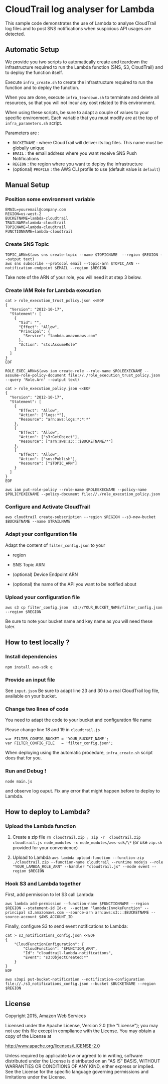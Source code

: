 # CloudTrail log analyser for Lambda

This sample code demonstrates the use of Lambda to analyse CloudTrail log files and to post SNS notifications when suspicious API usages are detected.

## Automatic Setup

We provide you two scripts to automatically create and teardown the infrastructure required to run the Lambda function (SNS, S3, CloudTrail) and to deploy the function itself.

Execute ```infra_create.sh``` to create the infrastructure required to run the function and to deploy the function.

When you are done, execute ```infra_teardown.sh``` to terminate and delete all resources, so that you will not incur any cost related to this environment.

When using these scripts, be sure to adapt a couple of values to your specific environment.
Each variable that you must modify are at the top of ```infra_parameters.sh``` script.

Parameters are :

- ```BUCKETNAME``` : where CloudTrail will deliver its log files.  This name must be globally unique
- ```EMAIL``` : the email address where you want receive SNS Push Notifications
- ```REGION``` : the region where you want to deploy the infrastructure
- (optional) ```PROFILE``` : the AWS CLI profile to use (default value is ```default```)


## Manual Setup

### Position some environment variable

```
EMAIL=youremail@company.com
REGION=us-west-2
BUCKETNAME=lambda-cloudtrail
TRAILNAME=lambda-cloudtrail
TOPICNAME=lambda-cloudtrail
FUNCTIONNAME=lambda-cloudtrail
```

### Create SNS Topic

```
TOPIC_ARN=$(aws sns create-topic --name $TOPICNAME  --region $REGION --output text)
aws sns subscribe --protocol email --topic-arn $TOPIC_ARN --notification-endpoint $EMAIL --region $REGION
```

Take note of the ARN of your role, you will need it at step 3 below.

### Create IAM Role for Lambda execution

```
cat > role_execution_trust_policy.json <<EOF
{
  "Version": "2012-10-17",
  "Statement": [
    {
      "Sid": "",
      "Effect": "Allow",
      "Principal": {
        "Service": "lambda.amazonaws.com"
      },
      "Action": "sts:AssumeRole"
    }
  ]
}
EOF

ROLE_EXEC_ARN=$(aws iam create-role --role-name $ROLEEXECNAME --assume-role-policy-document file://./role_execution_trust_policy.json --query 'Role.Arn' --output text)

cat > role_execution_policy.json <<EOF
{
  "Version": "2012-10-17",
  "Statement": [
    {
      "Effect": "Allow",
      "Action": ["logs:*"],
      "Resource": "arn:aws:logs:*:*:*"
    },
    {
      "Effect": "Allow",
      "Action": ["s3:GetObject"],
      "Resource": ["arn:aws:s3:::$BUCKETNAME/*"]
    },
    {
      "Effect": "Allow",
      "Action": ["sns:Publish"],
      "Resource": ["$TOPIC_ARN"]
    }
  ]
}
EOF

aws iam put-role-policy --role-name $ROLEEXECNAME --policy-name $POLICYEXECNAME --policy-document file://./role_execution_policy.json
```

### Configure and Activate CloudTrail

```
aws cloudtrail create-subscription --region $REGION --s3-new-bucket $BUCKETNAME --name $TRAILNAME
```

### Adapt your configuration file

Adapt the content of ```filter_config.json``` to your

- region

- SNS Topic ARN

- (optional) Device Endpoint ARN

- (optional) the name of the API you want to be notified about


### Upload your configuration file

```aws s3 cp filter_config.json  s3://YOUR_BUCKET_NAME/filter_config.json --region $REGION```

Be sure to note your bucket name and key name as you will need these later.

## How to test locally ?

### Install dependencies

```npm install aws-sdk q```

### Provide an input file

See ```input.json```
Be sure to adapt line 23 and 30 to a real CloudTrail log file, available on your bucket.

### Change two lines of code

You need to adapt the code to your bucket and configuration file name

Please change line 18 and 19 in ```cloudtrail.js```

```
var FILTER_CONFIG_BUCKET = 'YOUR_BUCKET_NAME';
var FILTER_CONFIG_FILE   = 'filter_config.json';
```
When deploying using the automatic procedure, ```infra_create.sh``` script does that for you.

### Run and Debug !

```node main.js```

and observe log ouput. Fix any error that might happen before to deploy to Lambda.

## How to deploy to Lambda?

### Upload the Lambda function

1. Create a zip file
```rm cloudtrail.zip ; zip -r  cloudtrail.zip cloudtrail.js node_modules -x node_modules/aws-sdk/\*```
(or use ```zip.sh``` provided for your convenience)

2. Upload to Lambda
```aws lambda upload-function --function-zip  ./cloudtrail.zip --function-name cloudtrail --runtime nodejs --role "YOUR_LAMBDA_ROLE_ARN" --handler "cloudtrail.js" --mode event --region $REGION```

### Hook S3 and Lambda together

First, add permission to let S3 call Lambda:

```
aws lambda add-permission --function-name $FUNCTIONNAME --region $REGION --statement-id Id-x  --action "lambda:InvokeFunction" --principal s3.amazonaws.com --source-arn arn:aws:s3:::$BUCKETNAME --source-account $AWS_ACCOUNT_ID
```

Finally, configure S3 to send event notifications to Lambda:

```
cat > s3_notifications_config.json <<EOF
{
    "CloudFunctionConfiguration": {
        "CloudFunction": "$FUNCTION_ARN",
        "Id": "cloudtrail-lambda-notifications",
        "Event": "s3:ObjectCreated:*"
    }
}
EOF

aws s3api put-bucket-notification --notification-configuration file://./s3_notifications_config.json --bucket $BUCKETNAME --region $REGION
```

## License

Copyright 2015, Amazon Web Services

Licensed under the Apache License, Version 2.0 (the "License");
you may not use this file except in compliance with the License.
You may obtain a copy of the License at

http://www.apache.org/licenses/LICENSE-2.0

Unless required by applicable law or agreed to in writing, software
distributed under the License is distributed on an "AS IS" BASIS,
WITHOUT WARRANTIES OR CONDITIONS OF ANY KIND, either express or implied.
See the License for the specific language governing permissions and
limitations under the License.
